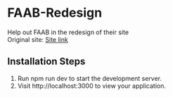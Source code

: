# FAAB-Redesign
Help out FAAB in the redesign of their site  
Original site: [Site link](https://filipinoapostolate.blogspot.com/)
## Installation Steps
1. Run npm run dev to start the development server.  
2. Visit http://localhost:3000 to view your application.  
